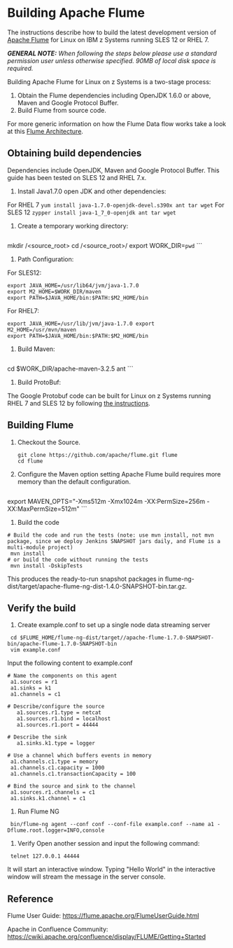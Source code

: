 # Building Apache Flume

The instructions describe how to build the latest development version of [Apache Flume](https://flume.apache.org/) for Linux on IBM z Systems running SLES 12 or RHEL 7.

_**GENERAL NOTE:** When following the steps below please use a standard permission user unless otherwise specified. 90MB of local disk space is required._

Building Apache Flume for Linux on z Systems is a two-stage process:

1. Obtain the Flume dependencies including OpenJDK 1.6.0 or above, Maven and Google Protocol Buffer.
2. Build Flume from source code.

For more generic information on how the Flume Data flow works take a look at this [Flume Architecture](https://flume.apache.org/FlumeUserGuide.html).

## Obtaining build dependencies

Dependencies include OpenJDK, Maven and Google Protocol Buffer. This guide has been tested on SLES 12 and RHEL 7.x.

1. Install Java1.7.0 open JDK and other dependencies:

  For RHEL 7
    ```
  yum install java-1.7.0-openjdk-devel.s390x ant tar wget
    ```
  For SLES 12
    ```
  zypper install java-1_7_0-openjdk ant tar wget
    ```

1. Create a temporary working directory:

    ```
mkdir /<source_root>
cd /<source_root>/
export WORK_DIR=`pwd`
    ```
1. Path Configuration:

  For SLES12:
  ```
  export JAVA_HOME=/usr/lib64/jvm/java-1.7.0
  export M2_HOME=$WORK_DIR/maven
  export PATH=$JAVA_HOME/bin:$PATH:$M2_HOME/bin
  ```
  For RHEL7:
   ```
export JAVA_HOME=/usr/lib/jvm/java-1.7.0 export
M2_HOME=/usr/mvn/maven
export PATH=$JAVA_HOME/bin:$PATH:$M2_HOME/bin
   ```

1. Build Maven:

    ```
cd $WORK_DIR/apache-maven-3.2.5
ant
    ```

1. Build ProtoBuf:

  The Google Protobuf code can be built for Linux on z Systems running RHEL 7 and SLES 12 by following [the instructions](https://github.com/linux-on-ibm-z/docs/wiki/Building-ProtoBuf).

## Building Flume

1. Checkout the Source.

    ```
   git clone https://github.com/apache/flume.git flume
   cd flume
    ```

1. Configure the Maven option setting
Apache Flume build requires more memory than the default configuration.

    ```
export MAVEN_OPTS="-Xms512m -Xmx1024m -XX:PermSize=256m -XX:MaxPermSize=512m"
    ```

1. Build the code
  ```
# Build the code and run the tests (note: use mvn install, not mvn package, since we deploy Jenkins SNAPSHOT jars daily, and Flume is a multi-module project)
   mvn install
# or build the code without running the tests
   mvn install -DskipTests
  ```
This produces the ready-to-run snapshot packages in flume-ng-dist/target/apache-flume-ng-dist-1.4.0-SNAPSHOT-bin.tar.gz.

## Verify the build

1. Create example.conf to set up a single node data streaming server
  ```
   cd $FLUME_HOME/flume-ng-dist/target//apache-flume-1.7.0-SNAPSHOT-bin/apache-flume-1.7.0-SNAPSHOT-bin
   vim example.conf
  ```
  Input the following content to example.conf
  ```
  # Name the components on this agent
   a1.sources = r1
   a1.sinks = k1
   a1.channels = c1

  # Describe/configure the source
     a1.sources.r1.type = netcat
     a1.sources.r1.bind = localhost
     a1.sources.r1.port = 44444

  # Describe the sink
     a1.sinks.k1.type = logger

  # Use a channel which buffers events in memory
   a1.channels.c1.type = memory
   a1.channels.c1.capacity = 1000
   a1.channels.c1.transactionCapacity = 100

  # Bind the source and sink to the channel
   a1.sources.r1.channels = c1
   a1.sinks.k1.channel = c1
  ```
1. Run Flume NG
  ```
   bin/flume-ng agent --conf conf --conf-file example.conf --name a1 -Dflume.root.logger=INFO,console
  ```

1. Verify
   Open another session and input the following command:
  ```
   telnet 127.0.0.1 44444
  ```
   It will start an interactive window. Typing "Hello World" in the interactive window will stream the message in the server console.

## Reference
Flume User Guide: https://flume.apache.org/FlumeUserGuide.html

Apache in Confluence Community: https://cwiki.apache.org/confluence/display/FLUME/Getting+Started
 